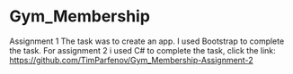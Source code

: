# Gym_Membership
Assignment 1
The task was to create an app. I used Bootstrap to complete the task.
For assignment 2 i used C# to complete the task, click the link: https://github.com/TimParfenov/Gym_Membership-Assignment-2
